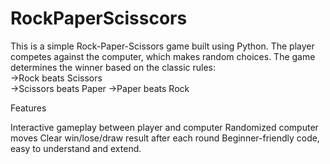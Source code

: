 # RockPaperScisscors
This is a simple Rock-Paper-Scissors game built using Python. The player competes against the computer, which makes random choices. The game determines the winner based on the classic rules:  
->Rock beats Scissors  
->Scissors beats Paper 
->Paper beats Rock

Features

Interactive gameplay between player and computer
Randomized computer moves
Clear win/lose/draw result after each round
Beginner-friendly code, easy to understand and extend.
